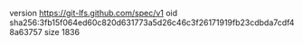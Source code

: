 version https://git-lfs.github.com/spec/v1
oid sha256:3fb15f064ed60c820d631773a5d26c46c3f26171919fb23cdbda7cdf48a63757
size 1836
